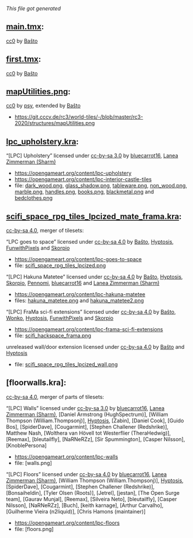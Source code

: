 *This file got generated*

[main.tmx]:
-----------

[cc0] by [Baŝto]


[first.tmx]:
-----------

[cc0] by [Baŝto]


[mapUtilities.png]:
-------------------

[cc0] by [psy], extended by [Baŝto]
- https://git.cccv.de/rc3/world-tiles/-/blob/master/rc3-2020/structures/mapUtilities.png


[lpc_upholstery.kra]:
---------------------

“[LPC] Upholstery” licensed under [cc-by-sa 3.0] by [bluecarrot16], [Lanea Zimmerman (Sharm)]
- https://opengameart.org/content/lpc-upholstery
- https://opengameart.org/content/lpc-interior-castle-tiles
- file: [dark_wood.png], [glass_shadow.png], [tableware.png], [non_wood.png], [marble.png], [handles.png], [books.png], [blackmetal.png] and [bedclothes.png]

[scifi_space_rpg_tiles_lpcized_mate_frama.kra]:
-----------------------------------------------

[cc-by-sa 4.0], merger of tilesets:

“LPC goes to space” licensed under [cc-by-sa 4.0] by [Baŝto], [Hyptosis], [FunwithPixels] and [Skorpio]
- https://opengameart.org/content/lpc-goes-to-space
- file: [scifi_space_rpg_tiles_lpcized.png]

“[LPC] Hakuna Matetee” licensed under [cc-by-sa 4.0] by [Baŝto], [Hyptosis], [Skorpio], [Pennomi], [bluecarrot16] and [Lanea Zimmerman (Sharm)]
- https://opengameart.org/content/lpc-hakuna-matetee
- files: [hakuna_matetee.png] and [hakuna_matetee2.png]

“[LPC] FraMa sci-fi extensions” licensed under [cc-by-sa 4.0] by [Baŝto], [Wonko], [Hyptosis], [FunwithPixels] and [Skorpio]
- https://opengameart.org/content/lpc-frama-sci-fi-extensions
- file: [scifi_hackspace_frama.png]

unreleased wall/door extension licensed under [cc-by-sa 4.0] by [Baŝto] and [Hyptosis]
- file: [scifi_space_rpg_tiles_lpcized_wall.png]


[floorwalls.kra]:
---------------------

[cc-by-sa 4.0], merger of parts of tilesets:

“[LPC] Walls” licensed under [cc-by-sa 3.0] by [bluecarrot16], [Lanea Zimmerman (Sharm)], [Daniel Armstrong (HughSpectrum)], [William Thompson (William.Thompsonj)], [Hyptosis], [Zabin], [Daniel Cook], [Guido Bos], [SpiderDave], [Cougarmint], [Stephen Challener (Redshrike)], Matthew Nash, [Wolthera van Hövell tot Westerflier (TheraHedwig)], [Reemax], [bleutailfly], [NaRNeRZz], [Sir Spummington], [Casper Nilsson], [KnoblePersona]
- https://opengameart.org/content/lpc-walls
- file: [walls.png]

“[LPC] Floors” licensed under [cc-by-sa 4.0] by [bluecarrot16], [Lanea Zimmerman (Sharm)], [William Thompson (William.Thompsonj)], [Hyptosis], [SpiderDave], [Cougarmint], [Stephen Challener (Redshrike)], [Bonsaiheldin], [Tyler Olsen (Roots)], [Jetrel], [jestan], [The Open Surge team], [Gaurav Munjal], [Reemax], [Silveira Neto], [bleutailfly], [Casper Nilsson], [NaRNeRZz], [Buch], [keith karnage], [Arthur Carvalho], [Guilherme Vieira (n2liquid)], [Chris Hamons (maintainer)]
- https://opengameart.org/content/lpc-floors
- file: [floors.png]



[cc0]: https://creativecommons.org/publicdomain/zero/1.0/
[cc-by-sa 3.0]: https://creativecommons.org/licenses/by-sa/4.0/
[cc-by-sa 4.0]: https://creativecommons.org/licenses/by-sa/4.0/

[Baŝto]: https://opengameart.org/users/baŝto
[Hyptosis]: https://opengameart.org/users/Hyptosis
[FunwithPixels]: https://opengameart.org/users/FunwithPixels
[Skorpio]: https://opengameart.org/users/Skorpio
[pennomi]: https://opengameart.org/users/pennomi
[bluecarrot16]: https://opengameart.org/users/bluecarrot16
[Lanea Zimmerman (Sharm)]: https://opengameart.org/users/sharm
[Wonko]: https://wonko.de/
[psy]: https://git.cccv.de/psy

[main.tmx]: main.tmx
[first.tmx]: first.tmx
[mapUtilities.png]: pics/mapUtilities.png
[scifi_space_rpg_tiles_lpcized_mate_frama.kra]: pics/scifi_space_rpg_tiles_lpcized_mate_frama.png
[lpc_upholstery.kra]: pics/lpc_upholstery.png

[scifi_space_rpg_tiles_lpcized.png]: pics/scifi_space_rpg_tiles_lpcized_mate_frama/scifi_space_rpg_tiles_lpcized.png
[hakuna_matetee.png]: pics/scifi_space_rpg_tiles_lpcized_mate_frama/hakuna_matetee.png
[hakuna_matetee2.png]: pics/scifi_space_rpg_tiles_lpcized_mate_frama/hakuna_matetee2.png
[scifi_hackspace_frama.png]: pics/scifi_space_rpg_tiles_lpcized_mate_frama/scifi_hackspace_frama.png
[scifi_space_rpg_tiles_lpcized_wall.png]: pics/scifi_space_rpg_tiles_lpcized_mate_frama/scifi_space_rpg_tiles_lpcized_wall.png

[dark_wood.png]: pics/lpc_upholstery/dark_wood.png
[glass_shadow.png]: pics/lpc_upholstery/glass_shadow.png
[tableware.png]: pics/lpc_upholstery/tableware.png
[non_wood.png]: pics/lpc_upholstery/non_wood.png
[marble.png]: pics/lpc_upholstery/marble.png
[handles.png]: pics/lpc_upholstery/handles.png
[books.png]: pics/lpc_upholstery/books.png
[blackmetal.png]: pics/lpc_upholstery/blackmetal.png
[bedclothes.png]: pics/lpc_upholstery/bedclothes.png